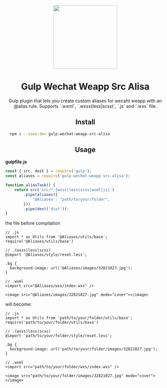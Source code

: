 <div align="center">
  <a href="https://gulpjs.com">
    <img width="200" height="200"
      src="https://upload.wikimedia.org/wikipedia/commons/7/72/Gulp.js_Logo.svg">
  </a>
  <h1>Gulp Wechat Weapp Src Alisa</h1>
  <p>Gulp plugin that lets you create custom aliases for wecaht weapp  with an @alias rule. Supports  `.wxml`, `.wxss(less|scss)`, `.js` and `.wxs` file.</p>
</div>

<h2 align="center">Install</h2>

```bash
  npm i --save-dev gulp-wechat-weapp-src-alisa
```

<!-- ```bash
  yarn add --dev gulp-wechat-weapp-src-alisa
``` -->


<h2 align="center">Usage</h2>

**gulpfile.js**
```js
const { src, dest } = require('gulp');
const aliases = require('gulp-wechat-weapp-src-alisa');

function aliasTask() {
    return src('src/*.{wxss|less|scss|wxml|js}')
        .pipe(aliases({
            '@Aliases': "path/to/your/folder",
        }))
        .pipe(dest('dist'));
}
```

the file before compilation

```
// .js
import * as Utils from '@Aliases/utils/base';
require('@Aliases/utils/base')

// .(wxss|less|scss)
@import '@Aliases/style/reset.less';

.bg {
  background-image: url('@Aliases/images/32821027.jpg');
}

// .wxml
<import src="@Aliases/wxs/index.wxs" />

<image src="@Aliases/images/32821027.jpg" mode="cover"></image>

```

will become:

```
// .js
import * as Utils from 'path/to/your/folder/utils/base';
require('path/to/your/folder/utils/base')

// .(wxss|less|scss)
@import 'path/to/your/folder/style/reset.less';

.bg {
  background-image: url('path/to/your/folder/images/32821027.jpg');
}

// .wxml
<import src="path/to/your/folder/wxs/index.wxs" />

<image src="path/to/your/folder/images/32821027.jpg" mode="cover"></image>

```
